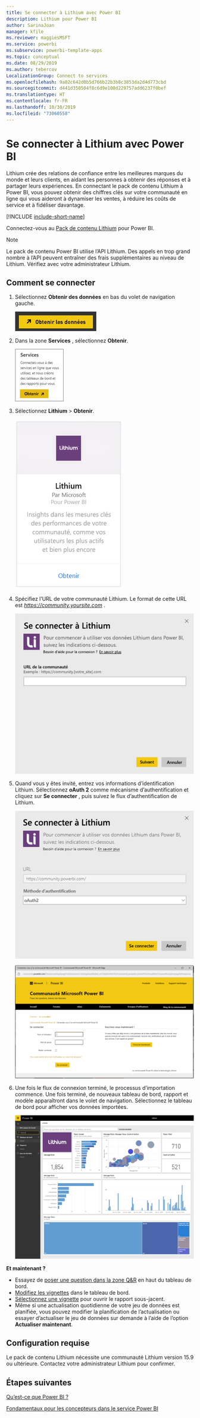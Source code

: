 ```yaml
---
title: Se connecter à Lithium avec Power BI
description: Lithium pour Power BI
author: SarinaJoan
manager: kfile
ms.reviewer: maggiesMSFT
ms.service: powerbi
ms.subservice: powerbi-template-apps
ms.topic: conceptual
ms.date: 08/29/2019
ms.author: tebercov
LocalizationGroup: Connect to services
ms.openlocfilehash: 9a02c642d0b5d766b22b3b8c3853da2d4d773cbd
ms.sourcegitcommit: d441d350504f8c6d9e100d229757add6237f0bef
ms.translationtype: HT
ms.contentlocale: fr-FR
ms.lasthandoff: 10/30/2019
ms.locfileid: "73060558"
---
```

# <a name="connect-to-lithium-with-power-bi"></a>Se connecter à Lithium avec Power BI

Lithium crée des relations de confiance entre les meilleures marques du monde et leurs clients, en aidant les personnes à obtenir des réponses et à partager leurs expériences. En connectant le pack de contenu Lithium à Power BI, vous pouvez obtenir des chiffres clés sur votre communauté en ligne qui vous aideront à dynamiser les ventes, à réduire les coûts de service et à fidéliser davantage. 

[!INCLUDE [include-short-name](./includes/service-deprecate-content-packs.md)]

Connectez-vous au [Pack de contenu Lithium](https://app.powerbi.com/getdata/services/lithium) pour Power BI.

>[!NOTE]
>Le pack de contenu Power BI utilise l’API Lithium. Des appels en trop grand nombre à l’API peuvent entraîner des frais supplémentaires au niveau de Lithium. Vérifiez avec votre administrateur Lithium.

## <a name="how-to-connect"></a>Comment se connecter
1. Sélectionnez **Obtenir des données** en bas du volet de navigation gauche.
   
   ![](media/service-connect-to-lithium/pbi_getdata.png) 
2. Dans la zone **Services** , sélectionnez **Obtenir**.
   
   ![](media/service-connect-to-lithium/pbi_getservices.png) 
3. Sélectionnez **Lithium** \> **Obtenir**.
   
   ![](media/service-connect-to-lithium/lithiumconnect.png)
4. Spécifiez l’URL de votre communauté Lithium. Le format de cette URL est *https://community.yoursite.com* .
   
   ![](media/service-connect-to-lithium/params.png)
5. Quand vous y êtes invité, entrez vos informations d’identification Lithium. Sélectionnez **oAuth 2** comme mécanisme d’authentification et cliquez sur **Se connecter** , puis suivez le flux d’authentification de Lithium.
   
   ![](media/service-connect-to-lithium/creds.png)
   
   ![](media/service-connect-to-lithium/creds2.png)
6. Une fois le flux de connexion terminé, le processus d’importation commence. Une fois terminé, de nouveaux tableau de bord, rapport et modèle apparaîtront dans le volet de navigation. Sélectionnez le tableau de bord pour afficher vos données importées.
   
    ![](media/service-connect-to-lithium/lithium.png)

**Et maintenant ?**

* Essayez de [poser une question dans la zone Q&R](consumer/end-user-q-and-a.md) en haut du tableau de bord.
* [Modifiez les vignettes](service-dashboard-edit-tile.md) dans le tableau de bord.
* [Sélectionnez une vignette](consumer/end-user-tiles.md) pour ouvrir le rapport sous-jacent.
* Même si une actualisation quotidienne de votre jeu de données est planifiée, vous pouvez modifier la planification de l’actualisation ou essayer d’actualiser le jeu de données sur demande à l’aide de l’option **Actualiser maintenant**.

## <a name="system-requirements"></a>Configuration requise
Le pack de contenu Lithium nécessite une communauté Lithium version 15.9 ou ultérieure. Contactez votre administrateur Lithium pour confirmer.

## <a name="next-steps"></a>Étapes suivantes
[Qu’est-ce que Power BI ?](fundamentals/power-bi-overview.md)

[Fondamentaux pour les concepteurs dans le service Power BI](service-basic-concepts.md)

